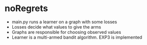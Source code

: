 # noRegrets

*   main.py runs a learner on a graph with some losses
*   Losses decide what values to give the arms
*   Graphs are responsible for choosing observed values
*   Learner is a multi-armed bandit algorithm. EXP3 is implemented

